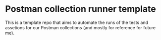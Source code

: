 # Postman collection runner template
This is a template repo that aims to automate the runs of the tests and assetions for our Postman collections (and mostly for reference for future me).